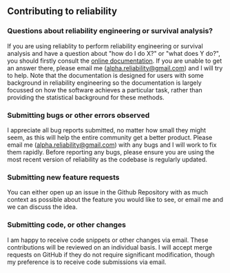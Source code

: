 ## Contributing to reliability

### Questions about reliability engineering or survival analysis?

If you are using reliablity to perform reliability engineering or survival analysis and have a question about "how do I do X?" or "what does Y do?", you should firstly consult the [online documentation](https://reliability.readthedocs.io/en/latest/). If you are unable to get an answer there, please email me (alpha.reliability@gmail.com) and I will try to help. Note that the documentation is designed for users with some background in reliability engineering so the documentation is largely focussed on how the software achieves a particular task, rather than providing the statistical background for these methods.

### Submitting bugs or other errors observed

I appreciate all bug reports submitted, no matter how small they might seem, as this will help the entire community get a better product. Please email me (alpha.reliability@gmail.com) with any bugs and I will work to fix them rapidly. Before reporting any bugs, please ensure you are using the most recent version of reliability as the codebase is regularly updated.

### Submitting new feature requests

You can either open up an issue in the Github Repository with as much context as possible about the feature you would like to see, or email me and we can discuss the idea.

### Submitting code, or other changes

I am happy to receive code snippets or other changes via email. These contributions will be reviewed on an individual basis. I will accept merge requests on GitHub if they do not require significant modification, though my preference is to receive code submissions via email.
